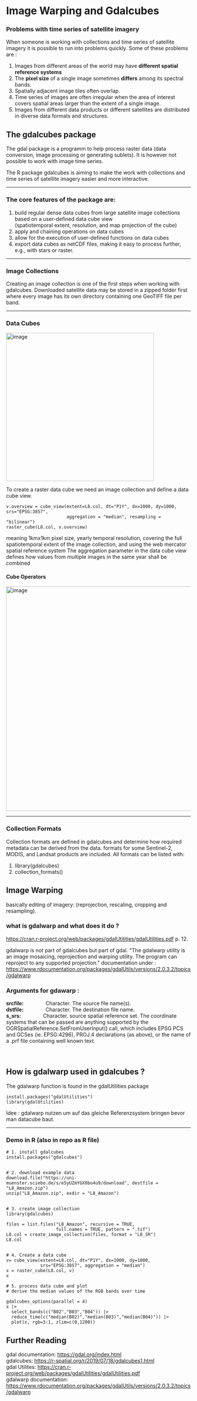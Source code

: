 # Image Warping and Gdalcubes

### Problems with time series of satellite imagery

When someone is working with collections and time series of satellite imagery it is possible to run into problems quickly.
 Some of these problems are :
  1. Images from different areas of the world may have __different spatial reference systems__
  2. The __pixel size__ of a single image sometimes __differs__ among its spectral bands.
  3. Spatially adjacent image tiles often overlap.
  4. Time series of images are often irregular when the area of interest covers spatial areas larger than the extent of a           single image.
  5. Images from different data products or different satellites are distributed in diverse data formats and structures.

## The gdalcubes package

The gdal package is a programm to help process raster data (data conversion, image processing or generating sublets). 
It is however not possible to work with image time series. 

The R package gdalcubes is aiming to make the work with collections and time series of satellite imagery easier and more interactive.
<hr/>

### The core features of the package are:

1. build regular dense data cubes from large satellite image collections based on a user-defined data cube view          
   (spatiotemporal extent, resolution, and map projection of the cube)
2. apply and chaining operations on data cubes
3. allow for the execution of user-defined functions on data cubes
4. export data cubes as netCDF files, making it easy to process further, e.g., with stars or raster.
<hr/>

### Image Collections
Creating an image collection is one of the first steps when working with gdalcubes. Downloaded satellite data may be stored in a zipped folder first where every image has its own directory containing one GeoTIFF file per band.
<hr/>

### Data Cubes
 <img width="403" alt="image" src="https://github.com/kwundram2602/geosoft2-2023/assets/134778951/2fe44219-fa86-45cf-bf2e-e2475c89f45f">
 
 
To create a raster data cube we need an image collection and define a data cube view.
```{r}
v.overview = cube_view(extent=L8.col, dt="P1Y", dx=1000, dy=1000, srs="EPSG:3857", 
                       aggregation = "median", resampling = "bilinear")
raster_cube(L8.col, v.overview)
```
meaning 1kmx1km pixel size, yearly temporal resolution, covering the full spatiotemporal extent of the image collection, and using the web mercator spatial reference system
The aggregation parameter in the data cube view defines how values from multiple images in the same year shall be combined
#### Cube Operators
<img width="610" alt="image" src="https://github.com/kwundram2602/geosoft2-2023/assets/134778951/c3e01558-da93-4322-ad97-42733d9632ef">



<hr/>

### Collection Formats

Collection formats are defined in gdalcubes and determine how required metadata can be derived from the data.
formats for some Sentinel-2, MODIS, and Landsat products are included.
All formats can be listed with:
1. library(gdalcubes)
2. collection_formats()

## Image Warping
basically editing of imagery:
(reprojection, rescaling, cropping and resampling).


### what is gdalwarp and what does it do ?
https://cran.r-project.org/web/packages/gdalUtilities/gdalUtilities.pdf  p. 12.

gdalwarp is not part of gdalcubes but part of gdal.
"The gdalwarp utility is an image mosaicing, reprojection and warping utility. The program can reproject to any supported projection."
documentation under : https://www.rdocumentation.org/packages/gdalUtils/versions/2.0.3.2/topics/gdalwarp

 ### Arguments for gdawarp : 

__srcfile:__   	&emsp;&emsp;&emsp;&emsp;Character. The source file name(s). <br/>
__dstfile:__	&emsp;&emsp;&emsp;&emsp;Character. The destination file name.<br/>
  __s_srs:__    &emsp;&emsp;&emsp;&emsp;Character. source spatial reference set. The coordinate systems that can be passed are anything supported by the OGRSpatialReference.SetFromUserInput() call, which includes EPSG PCS and GCSes (ie. EPSG:4296), PROJ.4 declarations (as above), or the name of a .prf file containing well known text.<br/>
<br/>
<br/>

## How is gdalwarp used in gdalcubes ?
The gdalwarp function is found in the gdalUtilities package
```{r}
install.packages("gdalUtilities")
library(gdalUtilities)
```
Idee : gdalwarp nutzen um auf das gleiche Referenzsystem bringen bevor man datacube baut.
<hr/>

### Demo in R (also in repo as R file)

```{r}
# 1. install gdalcubes
install.packages("gdalcubes")


# 2. download example data
download.file("https://uni-muenster.sciebo.de/s/e5yUZmYGX0bo4u9/download", destfile = "L8_Amazon.zip")
unzip("L8_Amazon.zip", exdir = "L8_Amazon")


# 3. create image collection
library(gdalcubes)

files = list.files("L8_Amazon", recursive = TRUE, 
                   full.names = TRUE, pattern = ".tif") 
L8.col = create_image_collection(files, format = "L8_SR")
L8.col


# 4. Create a data cube
v= cube_view(extent=L8.col, dt="P1Y", dx=1000, dy=1000, 
             srs="EPSG:3857", aggregation = "median")
x = raster_cube(L8.col, v) 
x

# 5. process data cube and plot
# derive the median values of the RGB bands over time

gdalcubes_options(parallel = 4)
x |>
  select_bands(c("B02","B03","B04")) |>
  reduce_time(c("median(B02)","median(B03)","median(B04)")) |>
  plot(x, rgb=3:1, zlim=c(0,1200))
```

## Further Reading 
gdal documentation: https://gdal.org/index.html <br/>
gdalcubes: https://r-spatial.org/r/2019/07/18/gdalcubes1.html <br/>
gdal Utilites: https://cran.r-project.org/web/packages/gdalUtilities/gdalUtilities.pdf <br/>
gdalwarp documentation: https://www.rdocumentation.org/packages/gdalUtils/versions/2.0.3.2/topics/gdalwarp 
